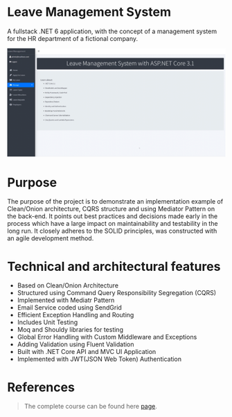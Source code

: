 # Leave Management System
A fullstack .NET 6 application, with the concept of a management system for the HR department of a fictional company.

<p align="center">
    <img src="assets/preview.png" alt="Preview">
</p>

# Purpose
The purpose of the project is to demonstrate an implementation example of Clean/Onion architecture, CQRS structure and using Mediator Pattern on the back-end. It points out best practices and decisions made early in the process which have a large impact on maintainability and testability in the long run. It closely adheres to the SOLID principles, was constructed with an agile development method.

# Technical and architectural features
* Based on Clean/Onion Architecture
* Structured using Command Query Responsibility Segregation (CQRS)
* Implemented with Mediatr Pattern
* Email Service coded using SendGrid
* Efficient Exception Handling and Routing
* Includes Unit Testing
* Moq and Shouldy libraries for testing
* Global Error Handling with Custom Middleware and Exceptions
* Adding Validation using Fluent Validation
* Built with .NET Core API and MVC UI Application
* Implemented with JWT(JSON Web Token) Authentication

# References
> The complete course can be found here [page](https://www.udemy.com/course/aspnet-core-solid-and-clean-architecture-net-5-and-up).